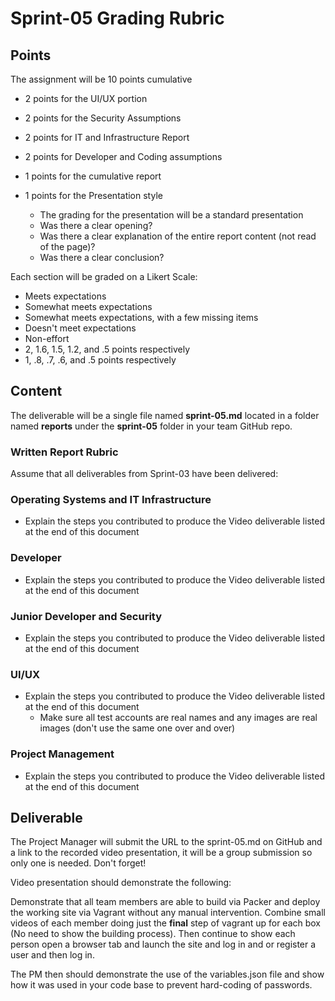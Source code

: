# Sprint-05 Grading Rubric

## Points

The assignment will be 10 points cumulative

- 2 points for the UI/UX portion
- 2 points for the Security Assumptions
- 2 points for IT and Infrastructure Report
- 2 points for Developer and Coding assumptions
- 1 points for the cumulative report
- 1 points for the Presentation style
  
  - The grading for the presentation will be a standard presentation
  - Was there a clear opening?
  - Was there a clear explanation of the entire report content (not read of the page)?
  - Was there a clear conclusion?

Each section will be graded on a Likert Scale:

- Meets expectations
- Somewhat meets expectations
- Somewhat meets expectations, with a few missing items
- Doesn't meet expectations
- Non-effort
- 2, 1.6, 1.5, 1.2, and .5 points respectively
- 1, .8, .7, .6, and .5 points respectively

## Content

The deliverable will be a single file named **sprint-05.md** located in a folder named **reports** under the **sprint-05** folder in your team GitHub repo.

### Written Report Rubric

Assume that all deliverables from Sprint-03 have been delivered:

### Operating Systems and IT Infrastructure

- Explain the steps you contributed to produce the Video deliverable listed at the end of this document

### Developer

- Explain the steps you contributed to produce the Video deliverable listed at the end of this document

### Junior Developer and Security

- Explain the steps you contributed to produce the Video deliverable listed at the end of this document

### UI/UX

- Explain the steps you contributed to produce the Video deliverable listed at the end of this document
  - Make sure all test accounts are real names and any images are real images (don't use the same one over and over)

### Project Management

- Explain the steps you contributed to produce the Video deliverable listed at the end of this document

## Deliverable

The Project Manager will submit the URL to the sprint-05.md on GitHub and a link to the recorded video presentation, it will be a group submission so only one is needed.  Don't forget!

Video presentation should demonstrate the following:

Demonstrate that all team members are able to build via Packer and deploy the working site via Vagrant without any manual intervention.  Combine small videos of each member doing just the **final** step of vagrant up for each box (No need to show the building process).  Then continue to show each person open a browser tab and launch the site and log in and or register a user and then log in.

The PM then should demonstrate the use of the variables.json file and show how it was used in your code base to prevent hard-coding of passwords.
